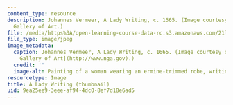 ```yaml
---
content_type: resource
description: Johannes Vermeer, A Lady Writing, c. 1665. (Image courtesy of the National
  Gallery of Art.)
file: /media/https%3A/open-learning-course-data-rc.s3.amazonaws.com/21l-003-introduction-to-fiction-spring-2002/9ea25ee93eeeaf944dc08ef7d18e6ad5_21l-003s02-th.jpg
file_type: image/jpeg
image_metadata:
  caption: Johannes Vermeer, A Lady Writing, c. 1665. (Image courtesy of the [National
    Gallery of Art](http://www.nga.gov).)
  credit: ''
  image-alt: Painting of a woman wearing an ermine-trimmed robe, writing at a desk.
resourcetype: Image
title: A Lady Writing (thumbnail)
uid: 9ea25ee9-3eee-af94-4dc0-8ef7d18e6ad5
---
```

